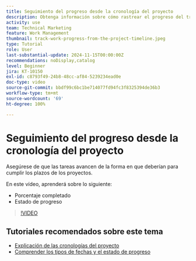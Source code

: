 ```yaml
---
title: Seguimiento del progreso desde la cronología del proyecto
description: Obtenga información sobre cómo rastrear el progreso del trabajo desde la cronología del proyecto con el uso del porcentaje completado y del estado del progreso.
activity: use
team: Technical Marketing
feature: Work Management
thumbnail: track-work-progress-from-the-project-timeline.jpeg
type: Tutorial
role: User
last-substantial-update: 2024-11-15T00:00:00Z
recommendations: noDisplay,catalog
level: Beginner
jira: KT-10150
exl-id: c8793f49-24b8-48cc-af84-5239234ead0e
doc-type: video
source-git-commit: bbdf99c6bc1be714077fd94fc3f8325394de36b3
workflow-type: tm+mt
source-wordcount: '69'
ht-degree: 100%

---
```


# Seguimiento del progreso desde la cronología del proyecto

Asegúrese de que las tareas avancen de la forma en que deberían para cumplir los plazos de los proyectos.

En este vídeo, aprenderá sobre lo siguiente:

* Porcentaje completado
* Estado de progreso

>[!VIDEO](https://video.tv.adobe.com/v/3438211/?quality=12&learn=on&enablevpops=1&captions=spa)


## Tutoriales recomendados sobre este tema

* [Explicación de las cronologías del proyecto](/help/manage-work/project-timelines/understand-project-timelines.md)
* [Comprender los tipos de fechas y el estado de progreso](/help/manage-work/project-timelines/understand-task-dates-and-progress-status.md)

